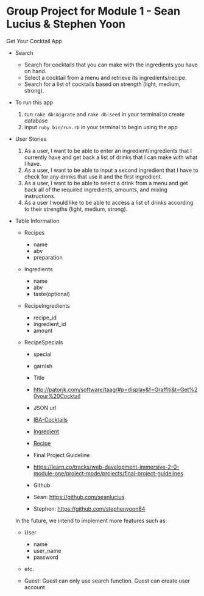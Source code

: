 # Group Project for Module 1 - Sean Lucius & Stephen Yoon

  Get Your Cocktail App

- Search
  - Search for cocktails that you can make with the ingredients you have on hand.
  - Select a cocktail from a menu and retrieve its ingredients/recipe.
  - Search for a list of cocktails based on strength (light, medium, strong).


- To run this app
    1. run `rake db:migrate` and `rake db:seed` in your terminal to create database
    2. input `ruby bin/run.rb` in your terminal to begin using the app

- User Stories
  1. As a user, I want to be able to enter an ingredient/ingredients that I currently have and get back a list of drinks that I can make with what I have.
  2. As a user, I want to be able to input a second ingredient that I have to check for any drinks that use it and the first ingredient.
  3. As a user, I want to be able to select a drink from a menu and get back all of the required ingredients, amounts, and mixing instructions.
  4. As a user I would like to be able to access a list of drinks according to their strengths (light, medium, strong).

- Table Information
  - Recipes
    - name
    - abv
    - preparation

  - Ingredients
    - name
    - abv
    - taste(optional)

  - RecipeIngredients
    - recipe_id
    - ingredient_id
    - amount

  - RecipeSpecials
    - special
    - garnish


    - Title
    - http://patorjk.com/software/taag/#p=display&f=Graffiti&t=Get%20your%20Cocktail

    - JSON url
    - <a href="https://github.com/teijo/iba-cocktails" target="_blank">IBA-Cocktails</a>
    - <a href="https://github.com/teijo/iba-cocktails/blob/master/ingredients.json" target="_blank">Ingredient</a>
    - <a href="https://github.com/teijo/iba-cocktails/blob/master/recipes.json" target="_blank">Recipe</a>

    - Final Project Guideline
    - https://learn.co/tracks/web-development-immersive-2-0-module-one/project-mode/projects/final-project-guidelines

    - Github
    - Sean: https://github.com/seanlucius
    - Stephen: https://github.com/stephenyoon84

  In the future, we intend to implement more features such as:

  - User
    - name
    - user_name
    - password
  - etc.

  - Guest: Guest can only use search function. Guest can create user account.
